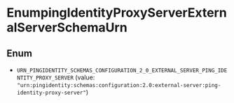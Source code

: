 

# EnumpingIdentityProxyServerExternalServerSchemaUrn

## Enum


* `URN_PINGIDENTITY_SCHEMAS_CONFIGURATION_2_0_EXTERNAL_SERVER_PING_IDENTITY_PROXY_SERVER` (value: `"urn:pingidentity:schemas:configuration:2.0:external-server:ping-identity-proxy-server"`)



